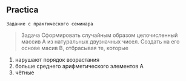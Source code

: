 ## Practica
`Задание с практического семинара`

>Задача
Cформировать случайным образом целочисленный массив A из натуральных двузначных чисел.
Создать на его основе масив B, отбрасывая те, которые
1.  нарушают порядок возрастания
2.  больше среднего арифметического элементов A
3.  чётные
